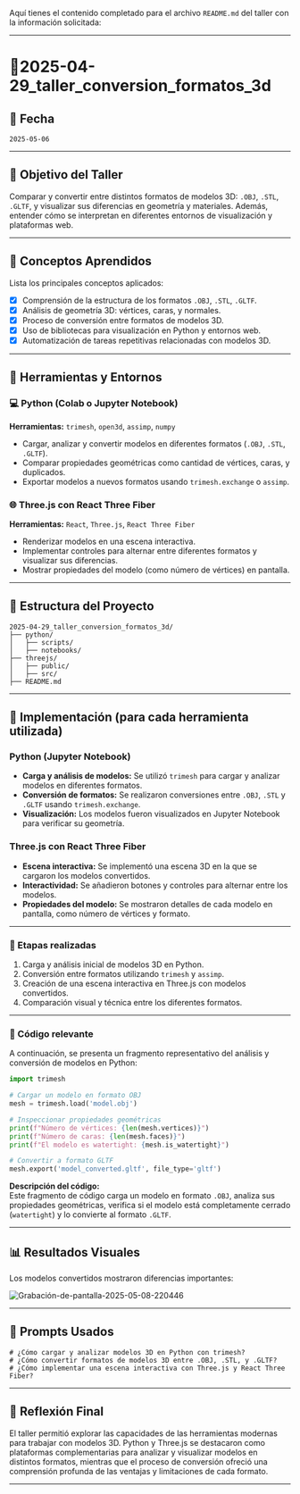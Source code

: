 Aquí tienes el contenido completado para el archivo `README.md` del taller con la información solicitada:

---

# 🧪2025-04-29_taller_conversion_formatos_3d

## 📅 Fecha  
`2025-05-06`  

---

## 🎯 Objetivo del Taller  

Comparar y convertir entre distintos formatos de modelos 3D: `.OBJ`, `.STL`, `.GLTF`, y visualizar sus diferencias en geometría y materiales. Además, entender cómo se interpretan en diferentes entornos de visualización y plataformas web.  

---

## 🧠 Conceptos Aprendidos  

Lista los principales conceptos aplicados:  

- [x] Comprensión de la estructura de los formatos `.OBJ`, `.STL`, `.GLTF`.  
- [x] Análisis de geometría 3D: vértices, caras, y normales.  
- [x] Proceso de conversión entre formatos de modelos 3D.  
- [x] Uso de bibliotecas para visualización en Python y entornos web.  
- [x] Automatización de tareas repetitivas relacionadas con modelos 3D.  

---

## 🔧 Herramientas y Entornos  

### 💻 Python (Colab o Jupyter Notebook)  

**Herramientas:** `trimesh`, `open3d`, `assimp`, `numpy`  

- Cargar, analizar y convertir modelos en diferentes formatos (`.OBJ`, `.STL`, `.GLTF`).  
- Comparar propiedades geométricas como cantidad de vértices, caras, y duplicados.  
- Exportar modelos a nuevos formatos usando `trimesh.exchange` o `assimp`.  

### 🌐 Three.js con React Three Fiber  

**Herramientas:** `React`, `Three.js`, `React Three Fiber`  

- Renderizar modelos en una escena interactiva.  
- Implementar controles para alternar entre diferentes formatos y visualizar sus diferencias.  
- Mostrar propiedades del modelo (como número de vértices) en pantalla.  

---

## 📁 Estructura del Proyecto  

```
2025-04-29_taller_conversion_formatos_3d/
├── python/  
│   ├── scripts/  
│   ├── notebooks/  
├── threejs/  
│   ├── public/  
│   ├── src/  
├── README.md  
```

---

## 🧪 Implementación (para cada herramienta utilizada)  

### Python (Jupyter Notebook)  

- **Carga y análisis de modelos:** Se utilizó `trimesh` para cargar y analizar modelos en diferentes formatos.  
- **Conversión de formatos:** Se realizaron conversiones entre `.OBJ`, `.STL` y `.GLTF` usando `trimesh.exchange`.  
- **Visualización:** Los modelos fueron visualizados en Jupyter Notebook para verificar su geometría.  

### Three.js con React Three Fiber  

- **Escena interactiva:** Se implementó una escena 3D en la que se cargaron los modelos convertidos.  
- **Interactividad:** Se añadieron botones y controles para alternar entre los modelos.  
- **Propiedades del modelo:** Se mostraron detalles de cada modelo en pantalla, como número de vértices y formato.  

---

### 🔹 Etapas realizadas  

1. Carga y análisis inicial de modelos 3D en Python.  
2. Conversión entre formatos utilizando `trimesh` y `assimp`.  
3. Creación de una escena interactiva en Three.js con modelos convertidos.  
4. Comparación visual y técnica entre los diferentes formatos.  

---

### 🔹 Código relevante  

A continuación, se presenta un fragmento representativo del análisis y conversión de modelos en Python:  

```python
import trimesh

# Cargar un modelo en formato OBJ
mesh = trimesh.load('model.obj')

# Inspeccionar propiedades geométricas
print(f"Número de vértices: {len(mesh.vertices)}")
print(f"Número de caras: {len(mesh.faces)}")
print(f"El modelo es watertight: {mesh.is_watertight}")

# Convertir a formato GLTF
mesh.export('model_converted.gltf', file_type='gltf')
```

**Descripción del código:**  
Este fragmento de código carga un modelo en formato `.OBJ`, analiza sus propiedades geométricas, verifica si el modelo está completamente cerrado (`watertight`) y lo convierte al formato `.GLTF`.  

---

## 📊 Resultados Visuales  

Los modelos convertidos mostraron diferencias importantes:  

 ![Grabación-de-pantalla-2025-05-08-220446](https://github.com/user-attachments/assets/f2a36139-c6d9-4681-9bc0-97f50533026b)


---

## 🧩 Prompts Usados  

```text
# ¿Cómo cargar y analizar modelos 3D en Python con trimesh?
# ¿Cómo convertir formatos de modelos 3D entre .OBJ, .STL, y .GLTF?
# ¿Cómo implementar una escena interactiva con Three.js y React Three Fiber?
```

---

## 💬 Reflexión Final  

El taller permitió explorar las capacidades de las herramientas modernas para trabajar con modelos 3D. Python y Three.js se destacaron como plataformas complementarias para analizar y visualizar modelos en distintos formatos, mientras que el proceso de conversión ofreció una comprensión profunda de las ventajas y limitaciones de cada formato.  

---
